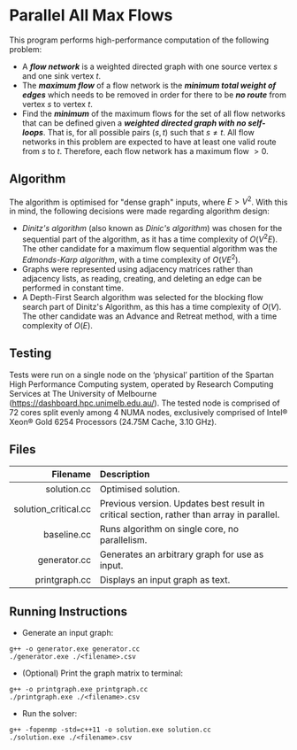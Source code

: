 # Parallel All Max Flows

This program performs high-performance computation of the following problem:

* A ___flow network___ is a weighted directed graph with one source vertex $s$ and one sink vertex $t$.
* The ___maximum flow___ of a flow network is the ___minimum total weight of edges___ which needs to be removed in order for there to be ___no route___ from vertex $s$ to vertex $t$.
* Find the ___minimum___ of the maximum flows for the set of all flow networks that can be defined given a ___weighted directed graph with no self-loops___. That is, for all possible pairs $(s, t)$ such that $s \neq t$. All flow networks in this problem are expected to have at least one valid route from $s$ to $t$. Therefore, each flow network has a maximum flow $> 0$.

## Algorithm

The algorithm is optimised for "dense graph" inputs, where $E > V^2$. With this in mind, the following decisions were made regarding algorithm design:
- _Dinitz's algorithm_ (also known as _Dinic's algorithm_) was chosen for the sequential part of the algorithm, as it has a time complexity of $O(V^2 E)$. The other candidate for a maximum flow sequential algorithm was the _Edmonds-Karp algorithm_, with a time complexity of $O(V E^2)$.
- Graphs were represented using adjacency matrices rather than adjacency lists, as reading, creating, and deleting an edge can be performed in constant time.
- A Depth-First Search algorithm was selected for the blocking flow search part of Dinitz's Algorithm, as this has a time complexity of $O(V)$. The other candidate was an Advance and Retreat method, with a time complexity of $O(E)$.

## Testing

Tests were run on a single node on the ‘physical’ partition of the Spartan High Performance Computing system, operated by Research Computing Services at The University of Melbourne (https://dashboard.hpc.unimelb.edu.au/).
The tested node is comprised of 72 cores split evenly among 4 NUMA nodes, exclusively comprised of Intel® Xeon® Gold 6254 Processors (24.75M Cache, 3.10 GHz).

## Files

|  Filename            |  Description                                   |
|---------------------:|:-----------------------------------------------|
| solution.cc          | Optimised solution.                            |
| solution_critical.cc | Previous version. Updates best result in critical section, rather than array in parallel. |
| baseline.cc          | Runs algorithm on single core, no parallelism. |
| generator.cc         | Generates an arbitrary graph for use as input. |
| printgraph.cc        | Displays an input graph as text.               |

## Running Instructions
* Generate an input graph: 
```
g++ -o generator.exe generator.cc
./generator.exe ./<filename>.csv
```

* (Optional) Print the graph matrix to terminal:
```
g++ -o printgraph.exe printgraph.cc
./printgraph.exe ./<filename>.csv
```

* Run the solver:
```
g++ -fopenmp -std=c++11 -o solution.exe solution.cc
./solution.exe ./<filename>.csv
```

